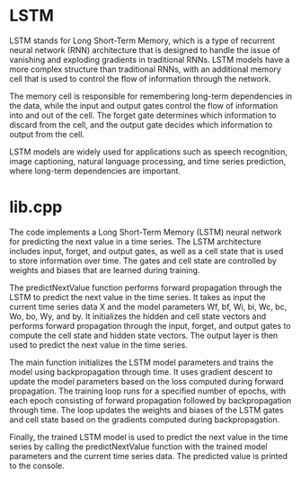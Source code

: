 # LSTM

LSTM stands for Long Short-Term Memory, which is a type of recurrent neural network (RNN) architecture that is designed to handle the issue of vanishing and exploding gradients in traditional RNNs. LSTM models have a more complex structure than traditional RNNs, with an additional memory cell that is used to control the flow of information through the network.

The memory cell is responsible for remembering long-term dependencies in the data, while the input and output gates control the flow of information into and out of the cell. The forget gate determines which information to discard from the cell, and the output gate decides which information to output from the cell.

LSTM models are widely used for applications such as speech recognition, image captioning, natural language processing, and time series prediction, where long-term dependencies are important.

# lib.cpp

The code implements a Long Short-Term Memory (LSTM) neural network for predicting the next value in a time series. The LSTM architecture includes input, forget, and output gates, as well as a cell state that is used to store information over time. The gates and cell state are controlled by weights and biases that are learned during training.

The predictNextValue function performs forward propagation through the LSTM to predict the next value in the time series. It takes as input the current time series data X and the model parameters Wf, bf, Wi, bi, Wc, bc, Wo, bo, Wy, and by. It initializes the hidden and cell state vectors and performs forward propagation through the input, forget, and output gates to compute the cell state and hidden state vectors. The output layer is then used to predict the next value in the time series.

The main function initializes the LSTM model parameters and trains the model using backpropagation through time. It uses gradient descent to update the model parameters based on the loss computed during forward propagation. The training loop runs for a specified number of epochs, with each epoch consisting of forward propagation followed by backpropagation through time. The loop updates the weights and biases of the LSTM gates and cell state based on the gradients computed during backpropagation.

Finally, the trained LSTM model is used to predict the next value in the time series by calling the predictNextValue function with the trained model parameters and the current time series data. The predicted value is printed to the console.
